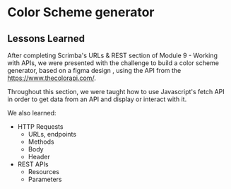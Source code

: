 # Color Scheme generator

## Lessons Learned

After completing Scrimba's URLs & REST section of Module 9 - Working with APIs, we were presented with the challenge to build a color scheme generator, based on a figma design
, using the API from the https://www.thecolorapi.com/.

Throughout this section, we were taught how to use Javascript's fetch API in order to get data from an API and display or interact with it.

We also learned:

- HTTP Requests
  - URLs, endpoints
  - Methods
  - Body
  - Header
- REST APIs
  - Resources
  - Parameters
